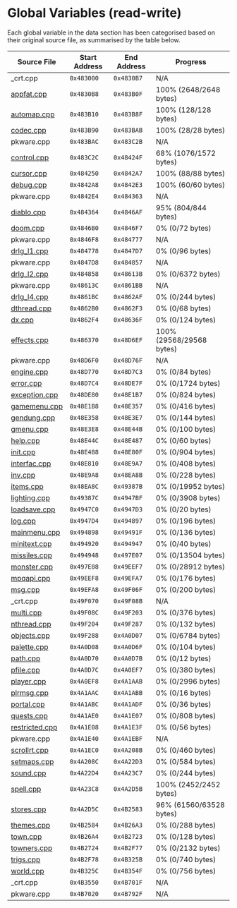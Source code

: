 # Global Variables (read-write)

Each global variable in the data section has been categorised based on their original source file, as summarised by the table below.

| Source File                     | Start Address | End Address | Progress                 |
|---------------------------------|---------------|-------------|--------------------------|
| _crt.cpp                        | `0x483000`    | `0x4830B7`  | N/A                      |
| [appfat.cpp](appfat.md)         | `0x4830B8`    | `0x483B0F`  | 100% (2648/2648 bytes)   |
| [automap.cpp](automap.md)       | `0x483B10`    | `0x483B8F`  | 100% (128/128 bytes)     |
| [codec.cpp](codec.md)           | `0x483B90`    | `0x483BAB`  | 100% (28/28 bytes)       |
| pkware.cpp                      | `0x483BAC`    | `0x483C2B`  | N/A                      |
| [control.cpp](control.md)       | `0x483C2C`    | `0x48424F`  | 68% (1076/1572 bytes)    |
| [cursor.cpp](cursor.md)         | `0x484250`    | `0x4842A7`  | 100% (88/88 bytes)       |
| [debug.cpp](debug.md)           | `0x4842A8`    | `0x4842E3`  | 100% (60/60 bytes)       |
| pkware.cpp                      | `0x4842E4`    | `0x484363`  | N/A                      |
| [diablo.cpp](diablo.md)         | `0x484364`    | `0x4846AF`  | 95% (804/844 bytes)      |
| [doom.cpp](doom.md)             | `0x4846B0`    | `0x4846F7`  | 0% (0/72 bytes)          |
| pkware.cpp                      | `0x4846F8`    | `0x484777`  | N/A                      |
| [drlg_l1.cpp](drlg_l1.md)       | `0x484778`    | `0x4847D7`  | 0% (0/96 bytes)          |
| pkware.cpp                      | `0x4847D8`    | `0x484857`  | N/A                      |
| [drlg_l2.cpp](drlg_l2.md)       | `0x484858`    | `0x48613B`  | 0% (0/6372 bytes)        |
| pkware.cpp                      | `0x48613C`    | `0x4861BB`  | N/A                      |
| [drlg_l4.cpp](drlg_l4.md)       | `0x4861BC`    | `0x4862AF`  | 0% (0/244 bytes)         |
| [dthread.cpp](dthread.md)       | `0x4862B0`    | `0x4862F3`  | 0% (0/68 bytes)          |
| [dx.cpp](dx.md)                 | `0x4862F4`    | `0x48636F`  | 0% (0/124 bytes)         |
| [effects.cpp](effects.md)       | `0x486370`    | `0x48D6EF`  | 100% (29568/29568 bytes) |
| pkware.cpp                      | `0x48D6F0`    | `0x48D76F`  | N/A                      |
| [engine.cpp](engine.md)         | `0x48D770`    | `0x48D7C3`  | 0% (0/84 bytes)          |
| [error.cpp](error.md)           | `0x48D7C4`    | `0x48DE7F`  | 0% (0/1724 bytes)        |
| [exception.cpp](exception.md)   | `0x48DE80`    | `0x48E1B7`  | 0% (0/824 bytes)         |
| [gamemenu.cpp](gamemenu.md)     | `0x48E1B8`    | `0x48E357`  | 0% (0/416 bytes)         |
| [gendung.cpp](gendung.md)       | `0x48E358`    | `0x48E3E7`  | 0% (0/144 bytes)         |
| [gmenu.cpp](gmenu.md)           | `0x48E3E8`    | `0x48E44B`  | 0% (0/100 bytes)         |
| [help.cpp](help.md)             | `0x48E44C`    | `0x48E487`  | 0% (0/60 bytes)          |
| [init.cpp](init.md)             | `0x48E488`    | `0x48E80F`  | 0% (0/904 bytes)         |
| [interfac.cpp](interfac.md)     | `0x48E810`    | `0x48E9A7`  | 0% (0/408 bytes)         |
| [inv.cpp](inv.md)               | `0x48E9A8`    | `0x48EA8B`  | 0% (0/228 bytes)         |
| [items.cpp](items.md)           | `0x48EA8C`    | `0x49387B`  | 0% (0/19952 bytes)       |
| [lighting.cpp](lighting.md)     | `0x49387C`    | `0x4947BF`  | 0% (0/3908 bytes)        |
| [loadsave.cpp](loadsave.md)     | `0x4947C0`    | `0x4947D3`  | 0% (0/20 bytes)          |
| [log.cpp](log.md)               | `0x4947D4`    | `0x494897`  | 0% (0/196 bytes)         |
| [mainmenu.cpp](mainmenu.md)     | `0x494898`    | `0x49491F`  | 0% (0/136 bytes)         |
| [minitext.cpp](minitext.md)     | `0x494920`    | `0x494947`  | 0% (0/40 bytes)          |
| [missiles.cpp](missiles.md)     | `0x494948`    | `0x497E07`  | 0% (0/13504 bytes)       |
| [monster.cpp](monster.md)       | `0x497E08`    | `0x49EEF7`  | 0% (0/28912 bytes)       |
| [mpqapi.cpp](mpqapi.md)         | `0x49EEF8`    | `0x49EFA7`  | 0% (0/176 bytes)         |
| [msg.cpp](msg.md)               | `0x49EFA8`    | `0x49F06F`  | 0% (0/200 bytes)         |
| _crt.cpp                        | `0x49F070`    | `0x49F08B`  | N/A                      |
| [multi.cpp](multi.md)           | `0x49F08C`    | `0x49F203`  | 0% (0/376 bytes)         |
| [nthread.cpp](nthread.md)       | `0x49F204`    | `0x49F287`  | 0% (0/132 bytes)         |
| [objects.cpp](objects.md)       | `0x49F288`    | `0x4A0D07`  | 0% (0/6784 bytes)        |
| [palette.cpp](palette.md)       | `0x4A0D08`    | `0x4A0D6F`  | 0% (0/104 bytes)         |
| [path.cpp](path.md)             | `0x4A0D70`    | `0x4A0D7B`  | 0% (0/12 bytes)          |
| [pfile.cpp](pfile.md)           | `0x4A0D7C`    | `0x4A0EF7`  | 0% (0/380 bytes)         |
| [player.cpp](player.md)         | `0x4A0EF8`    | `0x4A1AAB`  | 0% (0/2996 bytes)        |
| [plrmsg.cpp](plrmsg.md)         | `0x4A1AAC`    | `0x4A1ABB`  | 0% (0/16 bytes)          |
| [portal.cpp](portal.md)         | `0x4A1ABC`    | `0x4A1ADF`  | 0% (0/36 bytes)          |
| [quests.cpp](quests.md)         | `0x4A1AE0`    | `0x4A1E07`  | 0% (0/808 bytes)         |
| [restricted.cpp](restricted.md) | `0x4A1E08`    | `0x4A1E3F`  | 0% (0/56 bytes)          |
| pkware.cpp                      | `0x4A1E40`    | `0x4A1EBF`  | N/A                      |
| [scrollrt.cpp](scrollrt.md)     | `0x4A1EC0`    | `0x4A208B`  | 0% (0/460 bytes)         |
| [setmaps.cpp](setmaps.md)       | `0x4A208C`    | `0x4A22D3`  | 0% (0/584 bytes)         |
| [sound.cpp](sound.md)           | `0x4A22D4`    | `0x4A23C7`  | 0% (0/244 bytes)         |
| [spell.cpp](spell.md)           | `0x4A23C8`    | `0x4A2D5B`  | 100% (2452/2452 bytes)   |
| [stores.cpp](stores.md)         | `0x4A2D5C`    | `0x4B2583`  | 96% (61560/63528 bytes)  |
| [themes.cpp](themes.md)         | `0x4B2584`    | `0x4B26A3`  | 0% (0/288 bytes)         |
| [town.cpp](town.md)             | `0x4B26A4`    | `0x4B2723`  | 0% (0/128 bytes)         |
| [towners.cpp](towners.md)       | `0x4B2724`    | `0x4B2F77`  | 0% (0/2132 bytes)        |
| [trigs.cpp](trigs.md)           | `0x4B2F78`    | `0x4B325B`  | 0% (0/740 bytes)         |
| [world.cpp](world.md)           | `0x4B325C`    | `0x4B354F`  | 0% (0/756 bytes)         |
| _crt.cpp                        | `0x4B3550`    | `0x4B701F`  | N/A                      |
| pkware.cpp                      | `0x4B7020`    | `0x4B792F`  | N/A                      |
